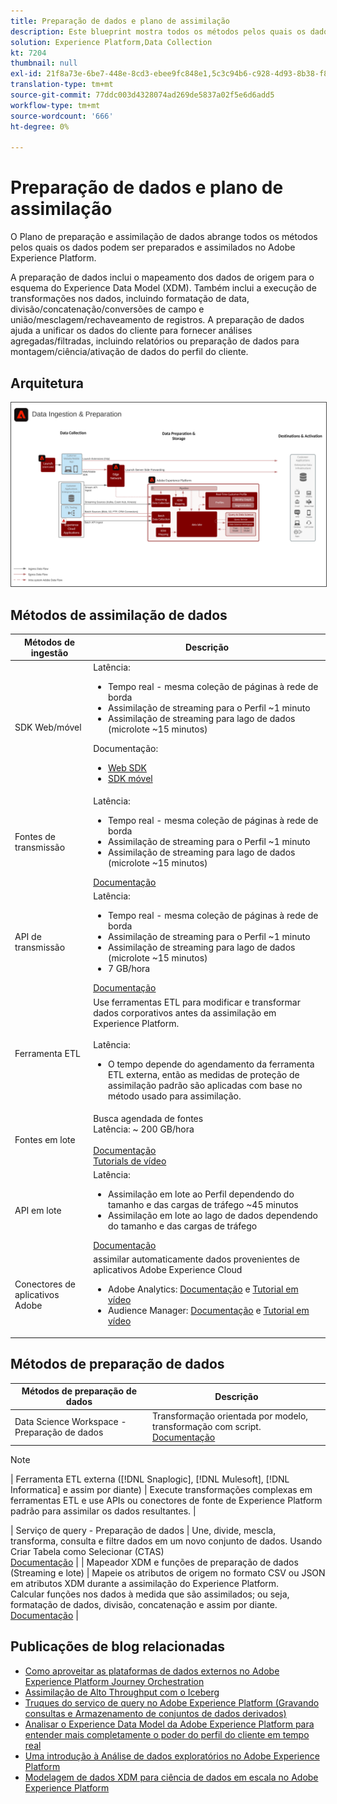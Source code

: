```yaml
---
title: Preparação de dados e plano de assimilação
description: Este blueprint mostra todos os métodos pelos quais os dados podem ser assimilados e preparados no Adobe Experience Platform.
solution: Experience Platform,Data Collection
kt: 7204
thumbnail: null
exl-id: 21f8a73e-6be7-448e-8cd3-ebee9fc848e1,5c3c94b6-c928-4d93-8b38-f8bd2aad2e68
translation-type: tm+mt
source-git-commit: 77ddc003d4328074ad269de5837a02f5e6d6add5
workflow-type: tm+mt
source-wordcount: '666'
ht-degree: 0%

---
```


# Preparação de dados e plano de assimilação

O Plano de preparação e assimilação de dados abrange todos os métodos pelos quais os dados podem ser preparados e assimilados no Adobe Experience Platform.

A preparação de dados inclui o mapeamento dos dados de origem para o esquema do Experience Data Model (XDM). Também inclui a execução de transformações nos dados, incluindo formatação de data, divisão/concatenação/conversões de campo e união/mesclagem/rechaveamento de registros. A preparação de dados ajuda a unificar os dados do cliente para fornecer análises agregadas/filtradas, incluindo relatórios ou preparação de dados para montagem/ciência/ativação de dados do perfil do cliente.

## Arquitetura

<img src="assets/dataingest.svg" alt="Arquitetura de referência para o plano de preparação e assimilação de dados" style="border:1px solid #4a4a4a" />

## Métodos de assimilação de dados

| Métodos de ingestão | Descrição |
|------------------------------|-----------------------------------------------------------------------------------------------------------------------------------------------------------------------------------------------------------------------------------------------------------------------------------------------------------------------------------------------------------------------------------------------------------------------------------------|
| SDK Web/móvel | Latência:<ul><li>Tempo real - mesma coleção de páginas à rede de borda</li><li>Assimilação de streaming para o Perfil ~1 minuto</li><li>Assimilação de streaming para lago de dados (microlote ~15 minutos)</ul>Documentação: <ul><li>[Web SDK](https://experienceleague.corp.adobe.com/docs/web-sdk.html)</li><li>[SDK móvel](https://experienceleague.adobe.com/docs/mobile.html?lang=en)</li></ul> |
| Fontes de transmissão | Latência:<ul><li>Tempo real - mesma coleção de páginas à rede de borda</li><li>Assimilação de streaming para o Perfil ~1 minuto</li><li>Assimilação de streaming para lago de dados (microlote ~15 minutos)</li></ul>[Documentação](https://experienceleague.adobe.com/docs/experience-platform/sources/home.html?lang=en#connectors) |
| API de transmissão | Latência:<ul><li>Tempo real - mesma coleção de páginas à rede de borda</li><li>Assimilação de streaming para o Perfil ~1 minuto</li><li>Assimilação de streaming para lago de dados (microlote ~15 minutos)</li><li>7 GB/hora</li></ul>[Documentação](https://experienceleague.adobe.com/docs/experience-platform/ingestion/streaming/overview.html?lang=en#what-can-you-do-with-streaming-ingestion%3F) |
| Ferramenta ETL | Use ferramentas ETL para modificar e transformar dados corporativos antes da assimilação em Experience Platform.<br><br>Latência:<ul><li>O tempo depende do agendamento da ferramenta ETL externa, então as medidas de proteção de assimilação padrão são aplicadas com base no método usado para assimilação.</li></ul> |
| Fontes em lote | Busca agendada de fontes<br>Latência: ~ 200 GB/hora<br><br>[Documentação](https://experienceleague.adobe.com/docs/experience-platform/sources/home.html?lang=en#connectors)<br>[Tutorials de vídeo](https://experienceleague.adobe.com/docs/platform-learn/tutorials/sources/overview.html) |
| API em lote | Latência:<ul><li>Assimilação em lote ao Perfil dependendo do tamanho e das cargas de tráfego ~45 minutos</li><li>Assimilação em lote ao lago de dados dependendo do tamanho e das cargas de tráfego</li></ul>[Documentação](https://experienceleague.adobe.com/docs/experience-platform/ingestion/batch/overview.html?lang=en#batch) |
| Conectores de aplicativos Adobe | assimilar automaticamente dados provenientes de aplicativos Adobe Experience Cloud<ul><li>Adobe Analytics: [Documentação](https://experienceleague.adobe.com/docs/experience-platform/sources/connectors/adobe-applications/analytics.html?lang=en#connectors) e [Tutorial em vídeo](https://experienceleague.adobe.com/docs/platform-learn/tutorials/sources/ingest-data-from-adobe-analytics.html)</li><li>Audience Manager: [Documentação](https://experienceleague.adobe.com/docs/experience-platform/sources/connectors/adobe-applications/audience-manager.html?lang=en#connectors) e [Tutorial em vídeo](https://experienceleague.adobe.com/docs/platform-learn/tutorials/sources/ingest-data-from-aam.html)</li></ul> |


## Métodos de preparação de dados

| Métodos de preparação de dados | Descrição |
|------------------------------------------------------------|------------------------------------------------------------------------------------------------------------------------------------------------------------------------------------------------------------------------------------------------------------------------------------------------|
| Data Science Workspace - Preparação de dados | Transformação orientada por modelo, transformação com script.<br>[Documentação](https://experienceleague.adobe.com/docs/experience-platform/data-science-workspace/home.html?lang=en) |
>[!NOTE]
>
>| Ferramenta ETL externa ([!DNL Snaplogic], [!DNL Mulesoft], [!DNL Informatica] e assim por diante) | Execute transformações complexas em ferramentas ETL e use APIs ou conectores de fonte de Experience Platform padrão para assimilar os dados resultantes.                                                                                                                                                               |

| Serviço de query - Preparação de dados                                  | Une, divide, mescla, transforma, consulta e filtre dados em um novo conjunto de dados. Usando Criar Tabela como Selecionar (CTAS) <br>[Documentação](https://experienceleague.adobe.com/docs/experience-platform/query/home.html?lang=en#sql)                                                                       |
| Mapeador XDM e funções de preparação de dados (Streaming e lote)     | Mapeie os atributos de origem no formato CSV ou JSON em atributos XDM durante a assimilação do Experience Platform.<br>Calcular funções nos dados à medida que são assimilados; ou seja, formatação de dados, divisão, concatenação e assim por diante.<br>[Documentação](https://experienceleague.adobe.com/docs/experience-platform/data-prep/home.html?lang=en) |

## Publicações de blog relacionadas

* [Como aproveitar as plataformas de dados externos no Adobe Experience Platform Journey Orchestration](https://medium.com/adobetech/leveraging-external-data-platforms-in-adobe-experience-platform-journey-orchestration-54fc6134fe17?source=your_stories_page-------------------------------------)
* [Assimilação de Alto Throughput com o Iceberg](https://medium.com/adobetech/high-throughput-ingestion-with-iceberg-ccf7877a413f?source=your_stories_page-------------------------------------)
* [Truques do serviço de query no Adobe Experience Platform (Gravando consultas e Armazenamento de conjuntos de dados derivados)](https://medium.com/adobetech/query-service-tricks-in-adobe-experience-platform-writing-queries-and-storing-derived-datasets-eaee0d6d683e?source=your_stories_page-------------------------------------)
* [Analisar o Experience Data Model da Adobe Experience Platform para entender mais completamente o poder do perfil do cliente em tempo real](https://medium.com/adobetech/digging-into-adobe-experience-platforms-experience-data-model-to-more-fully-understand-the-power-3e109271e04f?source=your_stories_page-------------------------------------)
* [Uma introdução à Análise de dados exploratórios no Adobe Experience Platform](https://medium.com/adobetech/an-introductory-look-at-exploratory-data-analysis-on-adobe-experience-platform-1bfce7501d9a?source=your_stories_page-------------------------------------)
* [Modelagem de dados XDM para ciência de dados em escala no Adobe Experience Platform](https://medium.com/adobetech/modeling-xdm-data-for-data-science-at-scale-on-adobe-experience-platform-222bb2a6dbf7?source=your_stories_page-------------------------------------)
